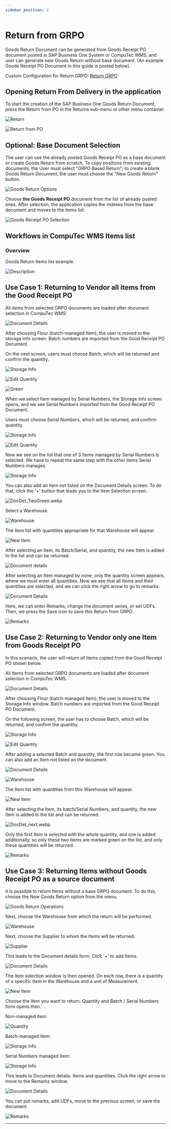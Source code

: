 ```yaml
---
sidebar_position: 2
---
```


# Return from GRPO

Goods Return Document can be generated from Goods Receipt PO document posted in SAP Business One System or CompuTec WMS, and user can generate new Goods Return without base document. (An example Goods Receipt PO Document in this guide is posted below).

Custom Configuration for Return GRPO: [Return GRPO](../../../administrator-guide/custom-configuration/custom-configuration-functions/return-grpo.md)

## Opening Return From Delivery in the application

To start the creation of the SAP Business One Goods Return Document, press the Return from PO in the Returns sub-menu or other menu container.

![Return](./media/Return.webp)

![Return from PO](./media/ReturnFromPO3.webp)

## Optional: Base Document Selection

The user can use the already posted Goods Receipt PO as a base document or create Goods Return from scratch. To copy positions from existing documents, the User must select "GRPO Based Return"; to create a blank Goods Return Document, the user must choose the "New Goods Return" button.

![Goods Return Options](./media/Return-GRPOBas3.webp)

Choose **the Goods Receipt PO** document from the list of already posted ones. After selection, the application copies the indexes from the base document and moves to the items list.

![Goods Receipt PO Selection](./media/GRPO-Selection3.webp)

## Workflows in CompuTec WMS Items list

### Overview

Goods Return Items list example.

![Description](./media/Description3.webp)

## Use Case 1: Returning to Vendor all items from the Good Receipt PO

All items from selected GRPO documents are loaded after document selection in CompuTec WMS:

![Document Details](./media/DocumentDetails-allgray3.webp)

After choosing Flour (batch-managed Item), the user is moved to the storage info screen. Batch numbers are imported from the Good Receipt PO Document.

On the next screen, users must choose Batch, which will be returned and confirm the quantity.

![Storage Info](./media/StorageInfo3.webp)

![Edit Quantity](./media/EditQuantity3.webp)

![Green](./media/Return_DocDet_onegreen3.webp)

When we select Item managed by Serial Numbers, the Storage Info screen opens, and we see Serial Numbers imported from the Good Receipt PO Document.

Users must choose Serial Numbers, which will be returned, and confirm quantity.

![Storage Info](./media/Return_StorInfo_Serial3.webp)

![Edit Quantity](./media/Ret_Quan_Ser3.webp)

Now we see on the list that one of 3 Items managed by Serial Numbers is selected. We have to repeat the same step with the other items Serial Numbers manages.

![Storage Info](./media/SerialItems3.webp)

You can also add an Item not listed on the Document Details screen. To do that, click the '+' button that leads you to the Item Selection screen.

![DocDet_TwoGreen.webp](./media/DocDet_TwoGreen3.webp)

Select a Warehouse.

![Warehouse](./media/Warehouse3.webp)

The Item list with quantities appropriate for that Warehouse will appear.

![New Item](./media/NewItem3.webp)

After selecting an Item, its Batch/Serial, and quantity, the new Item is added to the list and can be returned.

![Document details](./media/DocDet_added3.webp)

After selecting an Item managed by none, only the quantity screen appears, where we must enter all quantities. Now we see that all Items and their quantities are selected, and we can click the right arrow to go to remarks.

![Document Details](./media/DocDet_allgreen3.webp)

Here, we can enter Remarks, change the document series, or set UDFs. Then, we press the Save icon to save this Return from GRPO.

![Remarks](./media/Remarks3.webp)

## Use Case 2: Returning to Vendor only one Item from Goods Receipt PO

In this scenario, the user will return all Items copied from the Good Receipt PO shown below.

All Items from selected GRPO documents are loaded after document selection in CompuTec WMS.

![Document Details](./media/DocumentDetails-allgray3.webp)

After choosing Flour (batch-managed Item), the user is moved to the Storage Info window. Batch numbers are imported from the Good Receipt PO Document.

On the following screen, the user has to choose Batch, which will be returned, and confirm the quantity.

![Storage Info](./media/StorageInfo3.webp)

![Edit Quantity](./media/EditQuantity3.webp)

After adding a selected Batch and quantity, the first row became green. You can also add an Item not listed on the document.

![Document Details](./media/DocDet_onegreen3.webp)

![Warehouse](./media/Warehouse3.webp)

The Item list with quantities from this Warehouse will appear.

![New Item](./media/NewItem3.webp)

After selecting the Item, its batch/Serial Numbers, and quantity, the new Item is added to the list and can be returned.

![DocDet_next.webp](./media/DocDet_next3.webp)

Only the first Item is selected with the whole quantity, and one is added additionally, so only these two Items are marked green on the list, and only these quantities will be returned.

![Remarks](./media/Remarks3.webp)

## Use Case 3: Returning Items without Goods Receipt PO as a source document

It is possible to return Items without a base GRPO document. To do this, choose the New Goods Return option from the menu.

![Goods Return Operations](./media/NewGoodsReturn3.webp)

Next, choose the Warehouse from which the return will be performed.

![Warehouse](./media/Warehouses3.webp)

Next, choose the Supplier to whom the Items will be returned.

![Supplier](./media/SupplierSelection3.webp)

This leads to the Document details form. Click '+' to add Items.

![Document Details](./media/DocumentDetails_Empty3.webp)

The item selection window is then opened. On each row, there is a quantity of a specific Item in the Warehouse and a unit of Measurement.

![New Item](./media/AddNewItem3.webp)

Choose the Item you want to return. Quantity and Batch / Serial Numbers form opens then.

Non-managed Item:

![Quantity](./media/Quantity_None3.webp)

Batch-managed Item:

![Storage Info](./media/Quantity_Batch3.webp)

Serial Numbers managed Item:

![Storage Info](./media/Quantity_Serial3.webp)

This leads to Document details. Items and quantities. Click the right arrow to move to the Remarks window.

![Document Details](./media/DocDet3.webp)

You can put remarks, add UDFs, move to the previous screen, or save the document.

![Remarks](./media/Remarks3.webp)

---
